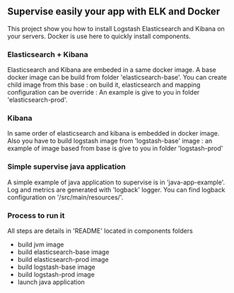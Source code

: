## Supervise easily your app with ELK and Docker

This project show you how to install Logstash Elasticsearch and Kibana on your servers. Docker is use here to quickly install components.

### Elasticsearch + Kibana

Elasticsearch and Kibana are embeded in a same docker image. A base docker image can be build from folder 'elasticsearch-base'.
You can create child image from this base : on build it, elasticsearch and mapping configuration can be override : An example is give to you in folder 'elasticsearch-prod'.


### Kibana

In same order of elasticsearch and kibana is embedded in docker image. Also you have to build logstash image from 'logstash-base' image : an example of image based from base is give to you in folder 'logstash-prod'

### Simple supervise java application

A simple example of java application to supervise is in 'java-app-example'. Log and metrics are generated with 'logback' logger. You can find logback configuration on '/src/main/resources/'.

### Process to run it

All steps are details in 'README' located in components folders
* build jvm image
* build elasticsearch-base image
* build elasticsearch-prod image
* build logstash-base image
* build logstash-prod image
* launch java application